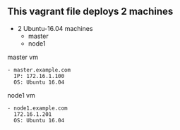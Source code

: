 This vagrant file deploys 2 machines
-   
  - 2 Ubuntu-16.04 machines
    - master
    - node1

master vm
   
    - master.example.com 
      IP: 172.16.1.100
      OS: Ubuntu 16.04

node1 vm

    - node1.example.com
      172.16.1.201
      OS: Ubuntu 16.04
